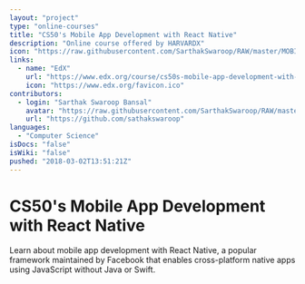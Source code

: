 ```yaml
---
layout: "project"
type: "online-courses"
title: "CS50's Mobile App Development with React Native"
description: "Online course offered by HARVARDX"
icon: "https://raw.githubusercontent.com/SarthakSwaroop/RAW/master/MOBILE_APPS_DEVELOPMENT-512.png"
links: 
  - name: "EdX"
    url: "https://www.edx.org/course/cs50s-mobile-app-development-with-react-native"
    icon: "https://www.edx.org/favicon.ico"
contributors: 
  - login: "Sarthak Swaroop Bansal"
    avatar: "https://raw.githubusercontent.com/SarthakSwaroop/RAW/master/mee.jpg"
    url: "https://github.com/sathakswaroop"
languages: 
  - "Computer Science"
isDocs: "false"
isWiki: "false"
pushed: "2018-03-02T13:51:21Z"
---
```



# CS50's Mobile App Development with React Native
Learn about mobile app development with React Native, a popular framework maintained by Facebook that enables cross-platform native apps using JavaScript without Java or Swift.
